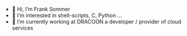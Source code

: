 - 👋 Hi, I’m Frank Sommer
- 👀 I’m interested in shell-scripts, C, Python ...
- 🌱 I’m currently working at DRACOON a developer / provider of cloud services 

<!---
frasom/frasom is a ✨ special ✨ repository because its `README.md` (this file) appears on your GitHub profile.
You can click the Preview link to take a look at your changes.
--->
